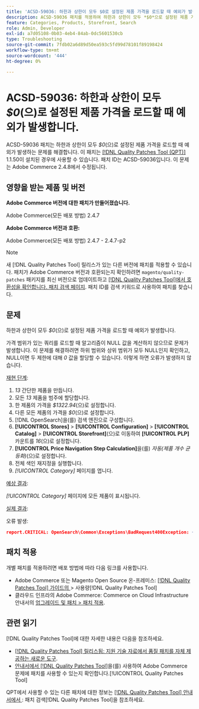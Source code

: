 ```yaml
---
title: 'ACSD-59036: 하한과 상한이 모두 $0로 설정된 제품 가격을 로드할 때 예외가 발생합니다.'
description: ACSD-59036 패치를 적용하여 하한과 상한이 모두 *$0*으로 설정된 제품 가격을 로드할 때 예외가 발생하는 Adobe Commerce 문제를 해결합니다.
feature: Categories, Products, Storefront, Search
role: Admin, Developer
exl-id: a7d05108-0b03-4eb4-84ab-0dc5601530cb
type: Troubleshooting
source-git-commit: 7fdb02a6d89d50ea593c5fd99d78101f89198424
workflow-type: tm+mt
source-wordcount: '444'
ht-degree: 0%

---
```


# ACSD-59036: 하한과 상한이 모두 *$0*(으)로 설정된 제품 가격을 로드할 때 예외가 발생합니다.

ACSD-59036 패치는 하한과 상한이 모두 *$0*(으)로 설정된 제품 가격을 로드할 때 예외가 발생하는 문제를 해결합니다. 이 패치는 [[!DNL Quality Patches Tool (QPT)]](https://experienceleague.adobe.com/en/docs/commerce-operations/tools/quality-patches-tool/quality-patches-tool-to-self-serve-quality-patches) 1.1.50이 설치된 경우에 사용할 수 있습니다. 패치 ID는 ACSD-59036입니다. 이 문제는 Adobe Commerce 2.4.8에서 수정됩니다.

## 영향을 받는 제품 및 버전

**Adobe Commerce 버전에 대한 패치가 만들어졌습니다.**

Adobe Commerce(모든 배포 방법) 2.4.7

**Adobe Commerce 버전과 호환:**

Adobe Commerce(모든 배포 방법) 2.4.7 - 2.4.7-p2

>[!NOTE]
>
>새 [!DNL Quality Patches Tool] 릴리스가 있는 다른 버전에 패치를 적용할 수 있습니다. 패치가 Adobe Commerce 버전과 호환되는지 확인하려면 `magento/quality-patches` 패키지를 최신 버전으로 업데이트하고 [[!DNL Quality Patches Tool]에서 호환성을 확인합니다. 패치 검색 페이지](https://experienceleague.adobe.com/tools/commerce-quality-patches/index.html). 패치 ID를 검색 키워드로 사용하여 패치를 찾습니다.

## 문제

하한과 상한이 모두 *$0*(으)로 설정된 제품 가격을 로드할 때 예외가 발생합니다.

가격 범위가 있는 쿼리를 로드할 때 알고리즘이 NULL 값을 계산하지 않으므로 문제가 발생합니다. 이 문제를 해결하려면 하위 범위와 상위 범위가 모두 NULL인지 확인하고, NULL이면 두 제한에 대해 *0* 값을 할당할 수 있습니다. 이렇게 하면 오류가 발생하지 않습니다.

<u>재현 단계</u>:

1. *13* 간단한 제품을 만듭니다.
1. 모든 *13* 제품을 범주에 할당합니다.
1. 한 제품의 가격을 *$1322.94*(으)로 설정합니다.
1. 다른 모든 제품의 가격을 *$0*(으)로 설정합니다.
1. [!DNL OpenSearch]을(를) 검색 엔진으로 구성합니다.
1. **[!UICONTROL Stores]** > **[!UICONTROL Configuration]** > **[!UICONTROL Catalog]** > **[!UICONTROL Storefront]**(으)로 이동하여 **[!UICONTROL PLP]** 카운트를 *16*(으)로 설정합니다.
1. **[!UICONTROL Price Navigation Step Calculation]**&#x200B;을(를) *자동(제품 개수 균등화)*(으)로 설정합니다.
1. 전체 색인 재지정을 실행합니다.
1. *[!UICONTROL Category]* 페이지를 엽니다.

<u>예상 결과</u>:

*[!UICONTROL Category]* 페이지에 모든 제품이 표시됩니다.

<u>실제 결과</u>:

오류 발생:

```JSON
report.CRITICAL: OpenSearch\Common\Exceptions\BadRequest400Exception: {"error":{"root_cause":[{"type":"x_content_parse_exception","reason":"[1:193] [bool] failed to parse field [must]"}],"type":"x_content_parse_exception","reason":"[1:193] [bool] failed to parse field [filter]","caused_by":{"type":"x_content_parse_exception","reason":"[1:193] [bool] failed to parse field [must]","caused_by":{"type":"illegal_argument_exception","reason":"field name is null or empty"}}},"status":400} in /vendor/opensearch-project/opensearch-php/src/OpenSearch/Connections/Connection.php:664
```

## 패치 적용

개별 패치를 적용하려면 배포 방법에 따라 다음 링크를 사용합니다.

* Adobe Commerce 또는 Magento Open Source 온-프레미스: [[!DNL Quality Patches Tool]  가이드의 ](/help/tools/quality-patches-tool/usage.md)> 사용량[!DNL Quality Patches Tool]
* 클라우드 인프라의 Adobe Commerce: Commerce on Cloud Infrastructure 안내서의 [업그레이드 및 패치 > 패치 적용](https://experienceleague.adobe.com/docs/commerce-cloud-service/user-guide/develop/upgrade/apply-patches.html).

## 관련 읽기

[!DNL Quality Patches Tool]에 대한 자세한 내용은 다음을 참조하세요.

* [[!DNL Quality Patches Tool] 릴리스됨: 지원 기술 자료에서 품질 패치를 자체 제공하는 새로운 도구](https://experienceleague.adobe.com/en/docs/commerce-operations/tools/quality-patches-tool/quality-patches-tool-to-self-serve-quality-patches).
* [ 안내서에서  [!DNL Quality Patches Tool]](/help/tools/quality-patches-tool/patches-available-in-qpt/check-patch-for-magento-issue-with-magento-quality-patches.md)을(를) 사용하여 Adobe Commerce 문제에 패치를 사용할 수 있는지 확인합니다.[!UICONTROL Quality Patches Tool]


QPT에서 사용할 수 있는 다른 패치에 대한 정보는 [[!DNL Quality Patches Tool] 안내서에서 ](https://experienceleague.adobe.com/tools/commerce-quality-patches/index.html): 패치 검색[!DNL Quality Patches Tool]을 참조하세요.
